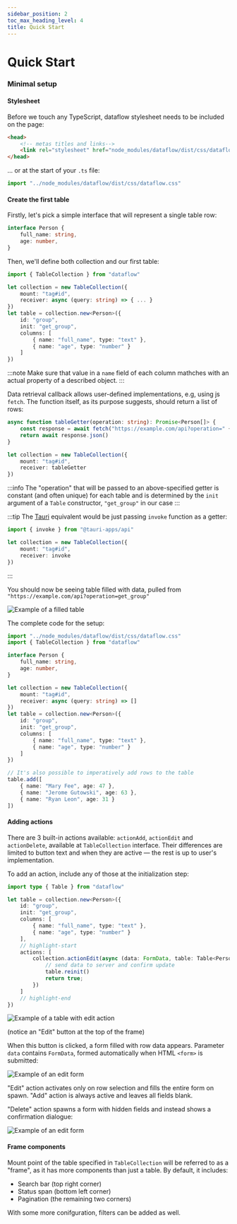 ```yaml
---
sidebar_position: 2
toc_max_heading_level: 4
title: Quick Start
---
```


# Quick Start

### Minimal setup

#### Stylesheet

Before we touch any TypeScript, dataflow stylesheet needs to be included on the page:

```html
<head>
    <!-- metas titles and links-->
    <link rel="stylesheet" href="node_modules/dataflow/dist/css/dataflow.css" />
</head>
```

... or at the start of your `.ts` file:

```ts
import "../node_modules/dataflow/dist/css/dataflow.css"
```

#### Create the first table

Firstly, let's pick a simple interface that will represent a single table row:

```ts
interface Person {
    full_name: string,
    age: number,
}
```

Then, we'll define both collection and our first table:

```ts
import { TableCollection } from "dataflow"

let collection = new TableCollection({
    mount: "tag#id",
    receiver: async (query: string) => { ... }
})
let table = collection.new<Person>({
    id: "group",
    init: "get_group",
    columns: [
        { name: "full_name", type: "text" },
        { name: "age", type: "number" }
    ]
})
```

:::note
Make sure that value in a `name` field of each column mathches with an actual property of
a described object.
:::

Data retrieval callback allows user-defined implementations, e.g, using js `fetch`.
The function itself, as its purpose suggests, should return a list of rows:

```ts
async function tableGetter(operation: string): Promise<Person[]> {
    const response = await fetch("https://example.com/api?operation=" + operation)
    return await response.json()
}

let collection = new TableCollection({
    mount: "tag#id",
    receiver: tableGetter
})
```

:::info
The "operation" that will be passed to an above-specified getter is constant
(and often unique) for each table and is determined by the `init` argument
of a `Table` constructor, `"get_group"` in our case
:::

:::tip
The [Tauri](https://tauri.app/) equivalent would be just passing `invoke`
function as a getter:

```ts
import { invoke } from "@tauri-apps/api"

let collection = new TableCollection({
    mount: "tag#id",
    receiver: invoke
})
```
:::

You should now be seeing table filled with data,
pulled from `"https://example.com/api?operation=get_group"`

![Example of a filled table](../assets/quick-start-2.png)

The complete code for the setup:

```ts
import "../node_modules/dataflow/dist/css/dataflow.css"
import { TableCollection } from "dataflow"

interface Person {
    full_name: string,
    age: number,
}

let collection = new TableCollection({
    mount: "tag#id",
    receiver: async (query: string) => []
})
let table = collection.new<Person>({
    id: "group",
    init: "get_group",
    columns: [
        { name: "full_name", type: "text" },
        { name: "age", type: "number" }
    ]
})

// It's also possible to imperatively add rows to the table
table.add([
    { name: "Mary Fee", age: 47 },
    { name: "Jerome Gutowski", age: 63 },
    { name: "Ryan Leon", age: 31 }
])
```

#### Adding actions

There are 3 built-in actions available: `actionAdd`, `actionEdit` and `actionDelete`,
available at `TableCollection` interface. Their differences are limited to
button text and when they are active &mdash; the rest is up to user's implementation.

To add an action, include any of those at the initialization step:

```ts
import type { Table } from "dataflow"

let table = collection.new<Person>({
    id: "group",
    init: "get_group",
    columns: [
        { name: "full_name", type: "text" },
        { name: "age", type: "number" }
    ],
    // highlight-start
    actions: [
        collection.actionEdit(async (data: FormData, table: Table<Person>) => {
            // send data to server and confirm update
            table.reinit()
            return true;
        })
    ]
    // highlight-end
})
```

![Example of a table with edit action](../assets/quick-start-3.png)

(notice an "Edit" button at the top of the frame)

When this button is clicked, a form filled with row data appears.
Parameter `data` contains `FormData`, formed automatically when HTML `<form>`
is submitted:

![Example of an edit form](../assets/quick-start-4.png)

"Edit" action activates only on row selection and fills the entire form on
spawn. "Add" action is always active and leaves all fields blank.

"Delete" action spawns a form with hidden fields and instead shows a confirmation
dialogue:

![Example of an edit form](../assets/quick-start-5.png)

#### Frame components

Mount point of the table specified in `TableCollection` will be referred to as
a "frame", as it has more components than just a table. By default, it includes:
- Search bar (top right corner)
- Status span (bottom left corner)
- Pagination (the remaining two corners)

With some more conifguration, filters can be added as well.
